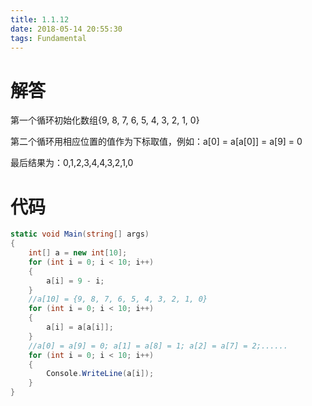 ```yaml
---
title: 1.1.12
date: 2018-05-14 20:55:30
tags: Fundamental
---
```


# 解答

第一个循环初始化数组{9, 8, 7, 6, 5, 4, 3, 2, 1, 0} 

第二个循环用相应位置的值作为下标取值，例如：a[0] = a[a[0]] = a[9] = 0

最后结果为：0,1,2,3,4,4,3,2,1,0

# 代码

```csharp
static void Main(string[] args)
{
    int[] a = new int[10];
    for (int i = 0; i < 10; i++)
    {
        a[i] = 9 - i;
    }
    //a[10] = {9, 8, 7, 6, 5, 4, 3, 2, 1, 0}
    for (int i = 0; i < 10; i++)
    {
        a[i] = a[a[i]];
    }
    //a[0] = a[9] = 0; a[1] = a[8] = 1; a[2] = a[7] = 2;......
    for (int i = 0; i < 10; i++)
    {
        Console.WriteLine(a[i]);
    }
}
```

